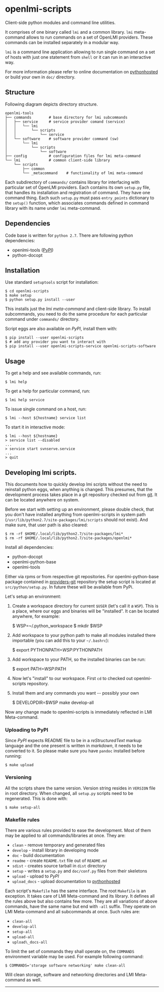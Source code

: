 openlmi-scripts
===============
Client-side python modules and command line utilities.

It comprises of one binary called `lmi` and a common library. `lmi`
meta-command allows to run commands on a set of OpenLMI providers. These
commands can be installed separately in a modular way.

`lmi` is a command line application allowing to run single command on a set
of hosts with just one statement from `shell` or it can run in an
interactive way.

For more information please refer to online documentation on [pythonhosted][]
or build your own in `doc/` directory.

Structure
---------
Following diagram depicts directory structure.

    openlmi-tools
    ├── commands        # base directory for lmi subcommands
    │   ├── service     # service provider comand (service)
    │   │   └── lmi
    │   │       └── scripts
    │   │           └── service
    │   └── software    # software provider command (sw)
    │       └── lmi
    │           └── scripts
    │               └── software
    ├── config          # configuration files for lmi meta-command
    └── lmi             # common client-side library
        └── scripts
            ├── common
            └── _metacommand    # functionality of lmi meta-command

Each subdirectory of `commands/` contains library for interfacing with
particular set of OpenLMI providers. Each contains its own `setup.py` file,
that handles its installation and registration of command. They have one
command thing. Each such `setup.py` must pass `entry_points` dictionary to
the `setup()` function, which associates commands defined in command library
with its name under `lmi` meta-command.

Dependencies
------------
Code base is written for `python 2.7`.
There are following python dependencies:

 * openlmi-tools ([PyPI][])
 * python-docopt

Installation
------------
Use standard `setuptools` script for installation:

    $ cd openlmi-scripts
    $ make setup
    $ python setup.py install --user

This installs just the *lmi meta-command* and client-side library. To install
subcommands, you need to do the same procedure for each particular command
under `commands/` directory.

Script eggs are also available on *PyPI*, install them with:

    $ pip install --user openlmi-scripts
    $ # add any provider you want to interact with
    $ pip install --user openlmi-scripts-service openlmi-scripts-software

Usage
-----
To get a help and see available commands, run:

    $ lmi help

To get a help for particular command, run:

    $ lmi help service

To issue single command on a host, run:

    $ lmi --host ${hostname} service list

To start it in interactive mode:

    $ lmi --host ${hostname}
    > service list --disabled
    ...
    > service start svnserve.service
    ...
    > quit

Developing lmi scripts.
-----------------------

This documents how to quickly develop lmi scripts without the need to
reinstall python eggs, when anything is changed. This presumes, that the
development process takes place in a git repository checked out from [git][].
It can be located anywhere on system.

Before we start with setting up an environment, please double check, that you
don't have installed anything from openlmi-scripts in system path
(`/usr/lib/python2.7/site-packages/lmi/scripts` should not exist). And make
sure, that user path is also cleared:

    $ rm -rf $HOME/.local/lib/python2.7/site-packages/lmi*
    $ rm -rf $HOME/.local/lib/python2.7/site-packages/openlmi*

Install all dependencies:

  * python-docopt
  * openlmi-python-base
  * openlmi-tools

Either via rpms or from respective git repositories. For openlmi-python-base
package contained in [providers-git][] repository the setup script is
located at `src/python/setup.py`. In future these will be available from PyPi.

Let's setup an environment:

  1. Create a workspace directory for current `$USER` (let's call it a `WSP`).
     This is a place, where our eggs and binaries will be "installed".
     It can be located anywhere, for example:

        $ WSP=~/.python_workspace
        $ mkdir $WSP

  2. Add workspace to your python path to make all modules installed there
     importable (you can add this to your `~/.bashrc`):

        $ export PYTHONPATH=$WSP:$PYTHONPATH

  3. Add workspace to your PATH, so the installed binaries can be run:

        $ export PATH=$WSP:$PATH

  4. Now let's "install" to our workspace. First `cd` to checked out
     openlmi-scripts repository.
  5. Install them and any commands you want -- possibly your own

        $ DEVELOPDIR=$WSP make develop-all

Now any change made to openlmi-scripts is immediately reflected in LMI
Meta-command.

### Uploading to PyPI
Since *PyPI* expects README file to be in a *reStructuredText* markup
language and the one present is written in *markdown*, it needs to be
converted to it. So please make sure you have `pandoc` installed before
running:

    $ make upload

### Versioning
All the scripts share the same version. Version string resides in `VERSION`
file in root directory. When changed, all `setup.py` scripts need to be
regenerated. This is done with:

    $ make setup-all

### Makefile rules
There are various rules provided to ease the development. Most of them may
be applied to all commands/libraries at once. They are:

  * `clean` - remove temporary and generated files
  * `develop` - install library in developing mode
  * `doc` - build documentation
  * `readme` - create `README.txt` file out of `README.md`
  * `sdist` - creates source tarball in `dist` directory
  * `setup` - writes a `setup.py` and `doc/conf.py` files from their skeletons
  * `upload` - upload to *PyPI*
  * `upload_docs` - upload documentation to [pythonhosted]

Each script's `Makefile` has the same interface. The root `Makefile` is an
exception. It takes care of LMI Meta-command and its library. It defines all
the rules above but also contains few more. They are all variations of above
commands, have the same name but end with `-all` suffix. They operate on LMI
Meta-command and all subcommands at once. Such rules are:

  * `clean-all`
  * `develop-all`
  * `setup-all`
  * `upload-all`
  * `upload\_docs-all`

To limit the set of commands they shall operate on, the `COMMANDS` environment
variable may be used. For example following command:

    $ COMMANDS='storage software networking' make clean-all

Will clean storage, software and networking directories and LMI Meta-command as
well.

------------------------------------------------------------------------------
[git]:           https://github.com/openlmi/openlmi-scripts                 "openlmi-scripts"
[providers-git]: https://fedorahosted.org/openlmi/browser/openlmi-providers "openlmi-providers"
[pythonhosted]:  http://pythonhosted.org/openlmi-scripts/index.html         "python hosted"
[PyPI]:          https://pypi.python.org/pypi/openlmi-tools                 "PyPI"
